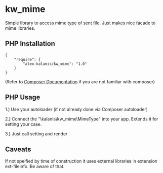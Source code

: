 # kw_mime

Simple library to access mime type of sent file. Just makes nice facade to mime libraries.

## PHP Installation

```
{
    "require": {
        "alex-kalanis/kw_mime": "1.0"
    }
}
```

(Refer to [Composer Documentation](https://github.com/composer/composer/blob/master/doc/00-intro.md#introduction) if you are not
familiar with composer)


## PHP Usage

1.) Use your autoloader (if not already done via Composer autoloader)

2.) Connect the "\kalanis\kw_mime\MimeType" into your app. Extends it for setting your case.

3.) Just call setting and render

## Caveats

If not speified by time of construction it uses external libraries in extension ext-fileinfo.
Be aware of that.
